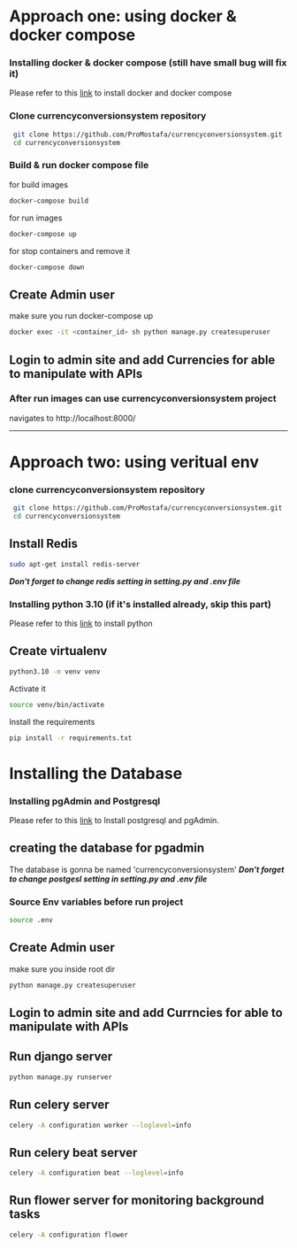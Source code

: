 
# Approach one: using docker & docker compose
### Installing docker & docker compose  **(still have small bug will fix it)**
Please refer to this [link](https://support.netfoundry.io/hc/en-us/articles/360057865692-Installing-Docker-and-docker-compose-for-Ubuntu-20-04) to install docker and docker compose

### Clone currencyconversionsystem repository
```bash
 git clone https://github.com/ProMostafa/currencyconversionsystem.git
 cd currencyconversionsystem
```

### Build & run docker compose file 
for build images 
```bash
docker-compose build
```
for run images
```bash
docker-compose up
```
for stop containers and remove it
```bash
docker-compose down
```
## Create Admin user
make sure you run docker-compose up
```bash
docker exec -it <container_id> sh python manage.py createsuperuser
```

## Login to admin site and add Currencies for able to manipulate with APIs

### After run images can use currencyconversionsystem project
navigates to http://localhost:8000/

*******************************
# Approach two: using veritual env

### clone currencyconversionsystem repository
```bash
 git clone https://github.com/ProMostafa/currencyconversionsystem.git
 cd currencyconversionsystem
```

## Install Redis
```bash
sudo apt-get install redis-server
```
***Don't forget to change redis setting in setting.py and .env file***

### Installing python 3.10 (if it's installed already, skip this part)
Please refer to this [link](https://phoenixnap.com/kb/how-to-install-python-3-ubuntu) to install python

## Create virtualenv
```bash
python3.10 -m venv venv
```
Activate it
```bash
source venv/bin/activate
```
Install the requirements
```bash
pip install -r requirements.txt
```

# Installing the Database
### Installing pgAdmin and Postgresql
Please refer to this [link](https://www.tecmint.com/install-postgresql-and-pgadmin-in-ubuntu/) to Install postgresql and pgAdmin.

## creating the database for pgadmin
The database is gonna be named 'currencyconversionsystem' ***Don't forget to change postgesl setting in setting.py and .env file***

### Source Env variables before run project
```bash
source .env
```

## Create Admin user
make sure you inside root dir 
```bash
python manage.py createsuperuser
```

## Login to admin site and add Currncies for able to manipulate with APIs

## Run django server
```bash
python manage.py runserver
```

## Run celery server
```bash
celery -A configuration worker --loglevel=info
```

## Run celery beat server
```bash
celery -A configuration beat --loglevel=info
```

## Run flower server for monitoring background tasks
```bash
celery -A configuration flower
```